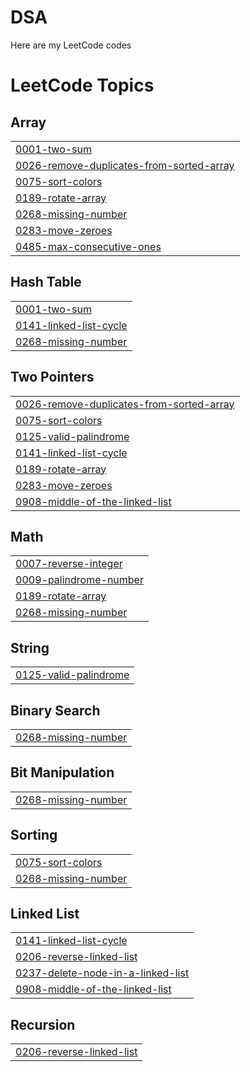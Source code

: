 # DSA
Here are my LeetCode codes

<!---LeetCode Topics Start-->
# LeetCode Topics
## Array
|  |
| ------- |
| [0001-two-sum](https://github.com/AnirudhGeek/DSA/tree/master/0001-two-sum) |
| [0026-remove-duplicates-from-sorted-array](https://github.com/AnirudhGeek/DSA/tree/master/0026-remove-duplicates-from-sorted-array) |
| [0075-sort-colors](https://github.com/AnirudhGeek/DSA/tree/master/0075-sort-colors) |
| [0189-rotate-array](https://github.com/AnirudhGeek/DSA/tree/master/0189-rotate-array) |
| [0268-missing-number](https://github.com/AnirudhGeek/DSA/tree/master/0268-missing-number) |
| [0283-move-zeroes](https://github.com/AnirudhGeek/DSA/tree/master/0283-move-zeroes) |
| [0485-max-consecutive-ones](https://github.com/AnirudhGeek/DSA/tree/master/0485-max-consecutive-ones) |
## Hash Table
|  |
| ------- |
| [0001-two-sum](https://github.com/AnirudhGeek/DSA/tree/master/0001-two-sum) |
| [0141-linked-list-cycle](https://github.com/AnirudhGeek/DSA/tree/master/0141-linked-list-cycle) |
| [0268-missing-number](https://github.com/AnirudhGeek/DSA/tree/master/0268-missing-number) |
## Two Pointers
|  |
| ------- |
| [0026-remove-duplicates-from-sorted-array](https://github.com/AnirudhGeek/DSA/tree/master/0026-remove-duplicates-from-sorted-array) |
| [0075-sort-colors](https://github.com/AnirudhGeek/DSA/tree/master/0075-sort-colors) |
| [0125-valid-palindrome](https://github.com/AnirudhGeek/DSA/tree/master/0125-valid-palindrome) |
| [0141-linked-list-cycle](https://github.com/AnirudhGeek/DSA/tree/master/0141-linked-list-cycle) |
| [0189-rotate-array](https://github.com/AnirudhGeek/DSA/tree/master/0189-rotate-array) |
| [0283-move-zeroes](https://github.com/AnirudhGeek/DSA/tree/master/0283-move-zeroes) |
| [0908-middle-of-the-linked-list](https://github.com/AnirudhGeek/DSA/tree/master/0908-middle-of-the-linked-list) |
## Math
|  |
| ------- |
| [0007-reverse-integer](https://github.com/AnirudhGeek/DSA/tree/master/0007-reverse-integer) |
| [0009-palindrome-number](https://github.com/AnirudhGeek/DSA/tree/master/0009-palindrome-number) |
| [0189-rotate-array](https://github.com/AnirudhGeek/DSA/tree/master/0189-rotate-array) |
| [0268-missing-number](https://github.com/AnirudhGeek/DSA/tree/master/0268-missing-number) |
## String
|  |
| ------- |
| [0125-valid-palindrome](https://github.com/AnirudhGeek/DSA/tree/master/0125-valid-palindrome) |
## Binary Search
|  |
| ------- |
| [0268-missing-number](https://github.com/AnirudhGeek/DSA/tree/master/0268-missing-number) |
## Bit Manipulation
|  |
| ------- |
| [0268-missing-number](https://github.com/AnirudhGeek/DSA/tree/master/0268-missing-number) |
## Sorting
|  |
| ------- |
| [0075-sort-colors](https://github.com/AnirudhGeek/DSA/tree/master/0075-sort-colors) |
| [0268-missing-number](https://github.com/AnirudhGeek/DSA/tree/master/0268-missing-number) |
## Linked List
|  |
| ------- |
| [0141-linked-list-cycle](https://github.com/AnirudhGeek/DSA/tree/master/0141-linked-list-cycle) |
| [0206-reverse-linked-list](https://github.com/AnirudhGeek/DSA/tree/master/0206-reverse-linked-list) |
| [0237-delete-node-in-a-linked-list](https://github.com/AnirudhGeek/DSA/tree/master/0237-delete-node-in-a-linked-list) |
| [0908-middle-of-the-linked-list](https://github.com/AnirudhGeek/DSA/tree/master/0908-middle-of-the-linked-list) |
## Recursion
|  |
| ------- |
| [0206-reverse-linked-list](https://github.com/AnirudhGeek/DSA/tree/master/0206-reverse-linked-list) |
<!---LeetCode Topics End-->